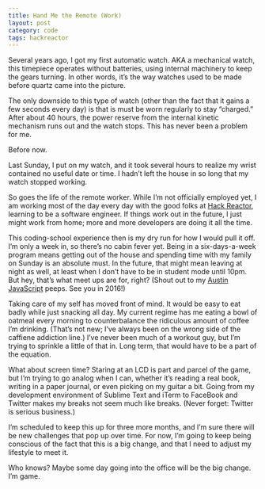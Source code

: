 ```yaml
---
title: Hand Me the Remote (Work)
layout: post
category: code
tags: hackreactor
---
```

Several years ago, I got my first automatic watch. AKA a mechanical watch, this timepiece operates without batteries, using internal machinery to keep the gears turning. In other words, it’s the way watches used to be made before quartz came into the picture. 

The only downside to this type of watch (other than the fact that it gains a few seconds every day) is that is must be worn regularly to stay “charged.” After about 40 hours, the power reserve from the internal kinetic mechanism runs out and the watch stops. This has never been a problem for me. 

Before now.

Last Sunday, I put on my watch, and it took several hours to realize my wrist contained no useful date or time. I hadn’t left the house in so long that my watch stopped working.

So goes the life of the remote worker. While I’m not officially employed yet, I am working most of the day every day with the good folks at [Hack Reactor](http://www.hackreactor.com/), learning to be a software engineer. If things work out in the future, I just might work from home; more and more developers are doing it all the time.

This coding-school experience then is my dry run for how I would pull it off. I’m only a week in, so there’s no cabin fever yet. Being in a six-days-a-week program means getting out of the house and spending time with my family on Sunday is an absolute must. In the future, that might mean leaving at night as well, at least when I don’t have to be in student mode until 10pm. But hey, that’s what meet ups are for, right? (Shout out to my [Austin JavaScript](http://austinjavascript.com/) peeps. See you in 2016!)

Taking care of my self has moved front of mind. It would be easy to eat badly while just snacking all day. My current regime has me eating a bowl of oatmeal every morning to counterbalance the ridiculous amount of coffee I’m drinking. (That’s not new; I’ve always been on the wrong side of the caffiene addiction line.) I’ve never been much of a workout guy, but I’m trying to sprinkle a little of that in. Long term, that would have to be a part of the equation.

What about screen time? Staring at an LCD is part and parcel of the game, but I’m trying to go analog when I can, whether it’s reading a real book, writing in a paper journal, or even picking on my guitar a bit. Going from my development environment of Sublime Text and iTerm to FaceBook and Twitter makes my breaks not seem much like breaks. (Never forget: Twitter is serious business.)

I’m scheduled to keep this up for three more months, and I’m sure there will be new challenges that pop up over time. For now, I’m going to keep being conscious of the fact that this is a big change, and that I need to adjust my lifestyle to meet it.

Who knows? Maybe some day going into the office will be the big change. I’m game. 
